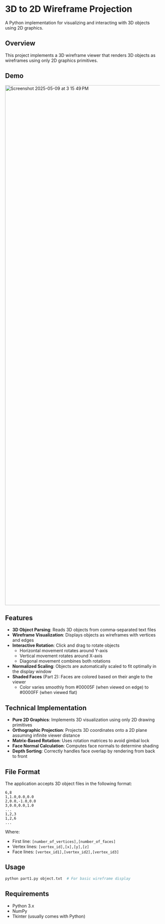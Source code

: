 # 3D to 2D Wireframe Projection

A Python implementation for visualizing and interacting with 3D objects using 2D graphics.

## Overview

This project implements a 3D wireframe viewer that renders 3D objects as wireframes using only 2D graphics primitives. 

## Demo

<img width="1693" alt="Screenshot 2025-05-09 at 3 15 49 PM" src="https://github.com/user-attachments/assets/bcbac641-e0de-411a-b39a-9caf40138ce5" />


## Features

- **3D Object Parsing**: Reads 3D objects from comma-separated text files
- **Wireframe Visualization**: Displays objects as wireframes with vertices and edges
- **Interactive Rotation**: Click and drag to rotate objects
  - Horizontal movement rotates around Y-axis
  - Vertical movement rotates around X-axis
  - Diagonal movement combines both rotations
- **Normalized Scaling**: Objects are automatically scaled to fit optimally in the display window
- **Shaded Faces** (Part 2): Faces are colored based on their angle to the viewer
  - Color varies smoothly from #00005F (when viewed on edge) to #0000FF (when viewed flat)

## Technical Implementation

- **Pure 2D Graphics**: Implements 3D visualization using only 2D drawing primitives
- **Orthographic Projection**: Projects 3D coordinates onto a 2D plane assuming infinite viewer distance
- **Matrix-Based Rotation**: Uses rotation matrices to avoid gimbal lock
- **Face Normal Calculation**: Computes face normals to determine shading
- **Depth Sorting**: Correctly handles face overlap by rendering from back to front

## File Format

The application accepts 3D object files in the following format:
```
6,8
1,1.0,0.0,0.0
2,0.0,-1.0,0.0
3,0.0,0.0,1.0
...
1,2,3
1,2,6
...
```

Where:
- First line: `[number_of_vertices],[number_of_faces]`
- Vertex lines: `[vertex_id],[x],[y],[z]`
- Face lines: `[vertex_id1],[vertex_id2],[vertex_id3]`

## Usage

```bash
python part1.py object.txt  # For basic wireframe display
```

## Requirements

- Python 3.x
- NumPy
- Tkinter (usually comes with Python)
